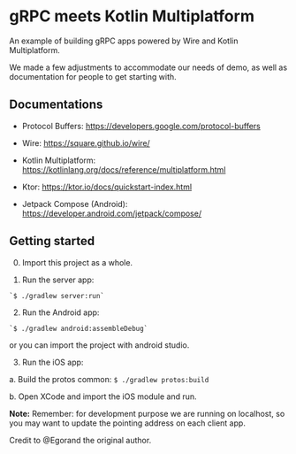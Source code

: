 # gRPC meets Kotlin Multiplatform 

An example of building gRPC apps powered by Wire and Kotlin Multiplatform.

We made a few adjustments to accommodate our needs of demo, as well as documentation for people to get starting with.

## Documentations

- Protocol Buffers: https://developers.google.com/protocol-buffers

- Wire: https://square.github.io/wire/

- Kotlin Multiplatform: https://kotlinlang.org/docs/reference/multiplatform.html

- Ktor: https://ktor.io/docs/quickstart-index.html

- Jetpack Compose (Android): https://developer.android.com/jetpack/compose/

## Getting started
  0. Import this project as a whole.

  1. Run the server app:

    `$ ./gradlew server:run`

  2. Run the Android app:

    `$ ./gradlew android:assembleDebug`
  or you can import the project with android studio.

  3. Run the iOS app:
 
   a. Build the protos common: `$ ./gradlew protos:build`
 
   b. Open XCode and import the iOS module and run.


**Note:** Remember: for development purpose we are running on localhost, so you may want to update the pointing address on each client app.

Credit to @Egorand the original author.

